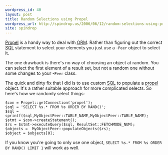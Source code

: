 ```yaml
---
wordpress_id: 40
layout: post
title: Random Selections using Propel
wordpress_url: http://spindrop.us/2006/06/12/random-selections-using-propel/
site: spindrop
---
```

[Propel][] is a handy way to deal with <acronym title="Object-Relational Mapping">ORM</acronym>.   Rather than figuring out the correct <acronym title="Structured Query Language">SQL</acronym> statement to select your elements you just use a -`Peer` object to select it.

The one drawback is there's no way of choosing an object at random.  You can select the first element of a result set, but not a random one without some changes to your -`Peer` class.

The quick and dirty fix that I did is to use custom <acronym title="Structured Query Language">SQL</acronym> to populate a [propel][] object.  It's a rather suitable approach for more complicated selects.  So here's how we randomly select things:

	$con = Propel::getConnection('propel');
    $sql = 'SELECT %s.* FROM %s ORDER BY RAND()';
	$sql = sprintf($sql,MyObjectPeer::TABLE_NAME,MyObjectPeer::TABLE_NAME);
    $stmt = $con->createStatement();
    $rs = $stmt->executeQuery($sql, ResultSet::FETCHMODE_NUM);
    $objects =  MyObjectPeer::populateObjects($rs);
	$object = $objects[0];

If you know you're going to only use one object, `SELECT %s.* FROM %s ORDER BY RAND() LIMIT 1` will work as well.

[propel]: http://propel.phpdb.org/
